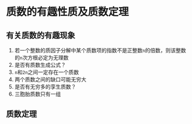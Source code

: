 # 质数的有趣性质及质数定理

		
## 有关质数的有趣现象

1. 若一个整数的质因子分解中某个质数项的指数不是正整数`n`的倍数，则该整数的`n`次方根必定为无理数
1. 是否有质数生成公式？
1. `n`和`2n`之间一定存在一个质数
1. 两个质数之间的缺口可能无穷大
1. 是否有无穷多的孪生质数？
1. 三胞胎质数只有一组

		
## 质数定理

